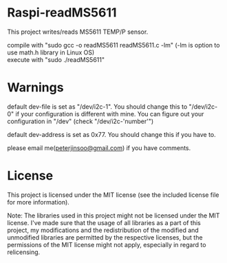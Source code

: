 # Raspi-readMS5611
This project writes/reads MS5611 TEMP/P sensor.

compile with "sudo gcc -o readMS5611 readMS5611.c -lm" (-lm is option to use math.h library in Linux OS)
<br>execute with "sudo ./readMS5611"

# Warnings
default dev-file is set as "/dev/i2c-1". You should change this to "/dev/i2c-0" if your configuration is different with mine.
You can figure out your configuration in "/dev" (check "/dev/i2c-'number'")

default dev-address is set as 0x77. You should change this if you have to.

please email me(peterjinsoo@gmail.com) if you have comments.

# License
This project is licensed under the MIT license (see the included license file for more information).

Note: The libraries used in this project might not be licensed under the MIT license. I've made sure that the usage of all libraries as a part of this project, my modifications and the redistribution of the modified and unmodified libraries are permitted by the respective licenses, but the permissions of the MIT license might not apply, especially in regard to relicensing.
